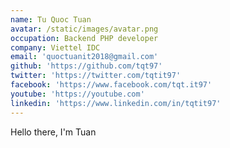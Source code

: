 ```yaml
---
name: Tu Quoc Tuan
avatar: /static/images/avatar.png
occupation: Backend PHP developer
company: Viettel IDC
email: 'quoctuanit2018@gmail.com'
github: 'https://github.com/tqt97'
twitter: 'https://twitter.com/tqtit97'
facebook: 'https://www.facebook.com/tqt.it97'
youtube: 'https://youtube.com'
linkedin: 'https://www.linkedin.com/in/tqtit97'
---
```


Hello there, I'm Tuan